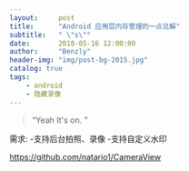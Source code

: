 ```yaml
---
layout:     post
title:      "Android 应用层内存管理的一点见解"
subtitle:   " \"s\""
date:       2018-05-16 12:00:00
author:     "Benzly"
header-img: "img/post-bg-2015.jpg"
catalog: true
tags:
    - android
    - 隐藏录像
---
```


> “Yeah It's on. ”


需求:
-支持后台拍照、录像
-支持自定义水印



https://github.com/natario1/CameraView